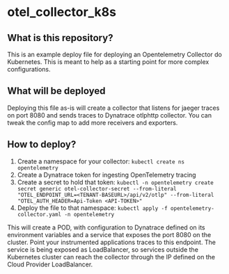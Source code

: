#  otel_collector_k8s

## What is this repository?

This is an example deploy file for deploying an Opentelemetry Collector do Kubernetes. This is meant to help as a starting point for more complex configurations.

## What will be deployed

Deploying this file as-is will create a collector that listens for jaeger traces on port 8080 and sends traces to Dynatrace otlphttp collector. You can tweak the config map to add more receivers and exporters.

## How to deploy?

1. Create a namespace for your collector: `kubectl create ns opentelemetry`
2. Create a Dynatrace token for ingesting OpenTelemetry tracing
3. Create a secret to hold that token: `kubectl -n opentelemetry create secret generic otel-collector-secret --from-literal "OTEL_ENDPOINT_URL=<TENANT-BASEURL>/api/v2/otlp" --from-literal "OTEL_AUTH_HEADER=Api-Token <API-TOKEN>"`
4. Deploy the file to that namespace: `kubectl apply -f opentelemetry-collector.yaml -n opentelemetry`

This will create a POD, with configuration to Dynatrace defined on its environment variables and a service that exposes the port 8080 on the cluster. Point your instrumented applications traces to this endpoint. The service is being exposed as LoadBalancer, so services outside the Kubernetes cluster can reach the collector through the IP defined on the Cloud Provider LoadBalancer.